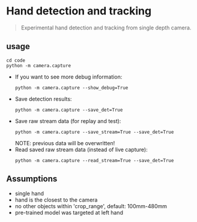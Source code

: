 # Hand detection and tracking
> Experimental hand detection and tracking from single depth camera.

## usage
```
cd code
python -m camera.capture
```
-   If you want to see more debug information:
    ```
    python -m camera.capture --show_debug=True
    ```
-   Save detection results:
    ```
    python -m camera.capture --save_det=True
    ```
-   Save raw stream data (for replay and test):
    ```
    python -m camera.capture --save_stream=True --save_det=True
    ```
    NOTE: previous data will be overwritten!
-   Read saved raw stream data (instead of live capture):
    ```
    python -m camera.capture --read_stream=True --save_det=True
    ```

## Assumptions
-   single hand
-   hand is the closest to the camera
-   no other objects within 'crop_range', default: 100mm-480mm
-   pre-trained model was targeted at left hand
